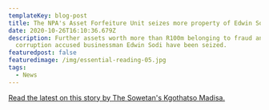 ```yaml
---
templateKey: blog-post
title: The NPA's Asset Forfeiture Unit seizes more property of Edwin Sodi
date: 2020-10-26T16:10:36.679Z
description: Further assets worth more than R100m belonging to fraud and
  corruption accused businessman Edwin Sodi have been seized.
featuredpost: false
featuredimage: /img/essential-reading-05.jpg
tags:
  - News
---
```

[Read the latest on this story by The Sowetan's Kgothatso Madisa.](https://www.pressreader.com/south-africa/sowetan/20201023/281509343676823)